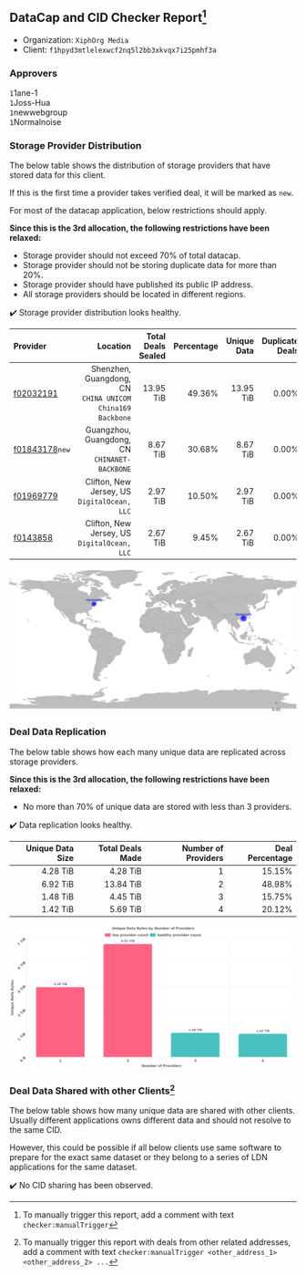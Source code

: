 ## DataCap and CID Checker Report[^1]
 - Organization: `XiphOrg Media`
 - Client: `f1hpyd3mtlelexwcf2nq5l2bb3xkvqx7i25pmhf3a`
### Approvers
`1`1ane-1<br/>`1`Joss-Hua<br/>`1`newwebgroup<br/>`1`Normalnoise

### Storage Provider Distribution
The below table shows the distribution of storage providers that have stored data for this client.

If this is the first time a provider takes verified deal, it will be marked as `new`.

For most of the datacap application, below restrictions should apply.

**Since this is the 3rd allocation, the following restrictions have been relaxed:**
 - Storage provider should not exceed 70% of total datacap.
 - Storage provider should not be storing duplicate data for more than 20%.
 - Storage provider should have published its public IP address.
 - All storage providers should be located in different regions.

✔️ Storage provider distribution looks healthy.

| Provider                                                    |                                                     Location | Total Deals Sealed | Percentage | Unique Data | Duplicate Deals |
| :---------------------------------------------------------- | -----------------------------------------------------------: | -----------------: | ---------: | ----------: | --------------: |
| [f02032191](https://filfox.info/en/address/f02032191)       | Shenzhen, Guangdong, CN<br/>`CHINA UNICOM China169 Backbone` |          13.95 TiB |     49.36% |   13.95 TiB |           0.00% |
| [f01843178](https://filfox.info/en/address/f01843178)`new`  |             Guangzhou, Guangdong, CN<br/>`CHINANET-BACKBONE` |           8.67 TiB |     30.68% |    8.67 TiB |           0.00% |
| [f01969779](https://filfox.info/en/address/f01969779)       |              Clifton, New Jersey, US<br/>`DigitalOcean, LLC` |           2.97 TiB |     10.50% |    2.97 TiB |           0.00% |
| [f0143858](https://filfox.info/en/address/f0143858)         |              Clifton, New Jersey, US<br/>`DigitalOcean, LLC` |           2.67 TiB |      9.45% |    2.67 TiB |           0.00% |

<img src="https://raw.githubusercontent.com/data-preservation-programs/filplus-checker-assets/main/filecoin-project/filecoin-plus-large-datasets/issues/2021/1687313997541.png"/>

### Deal Data Replication
The below table shows how each many unique data are replicated across storage providers.


**Since this is the 3rd allocation, the following restrictions have been relaxed:**
- No more than 70% of unique data are stored with less than 3 providers.

✔️ Data replication looks healthy.

| Unique Data Size | Total Deals Made | Number of Providers | Deal Percentage |
| ---------------: | ---------------: | ------------------: | --------------: |
|         4.28 TiB |         4.28 TiB |                   1 |          15.15% |
|         6.92 TiB |        13.84 TiB |                   2 |          48.98% |
|         1.48 TiB |         4.45 TiB |                   3 |          15.75% |
|         1.42 TiB |         5.69 TiB |                   4 |          20.12% |

<img src="https://raw.githubusercontent.com/data-preservation-programs/filplus-checker-assets/main/filecoin-project/filecoin-plus-large-datasets/issues/2021/1687313998800.png"/>

### Deal Data Shared with other Clients[^3]
The below table shows how many unique data are shared with other clients.
Usually different applications owns different data and should not resolve to the same CID.

However, this could be possible if all below clients use same software to prepare for the exact same dataset or they belong to a series of LDN applications for the same dataset.

✔️ No CID sharing has been observed.

[^1]: To manually trigger this report, add a comment with text `checker:manualTrigger`

[^2]: Deals from those addresses are combined into this report as they are specified with `checker:manualTrigger`

[^3]: To manually trigger this report with deals from other related addresses, add a comment with text `checker:manualTrigger <other_address_1> <other_address_2> ...`
